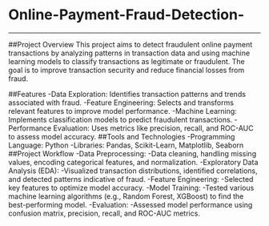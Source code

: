 # Online-Payment-Fraud-Detection-
-----
##Project Overview
This project aims to detect fraudulent online payment transactions by analyzing patterns in transaction data and using machine learning models to classify transactions as legitimate or fraudulent. The goal is to improve transaction security and reduce financial losses from fraud.

##Features
-Data Exploration: Identifies transaction patterns and trends associated with fraud.
-Feature Engineering: Selects and transforms relevant features to improve model performance.
-Machine Learning: Implements classification models to predict fraudulent transactions.
-Performance Evaluation: Uses metrics like precision, recall, and ROC-AUC to assess model accuracy.
##Tools and Technologies
-Programming Language: Python
-Libraries: Pandas, Scikit-Learn, Matplotlib, Seaborn
##Project Workflow
-Data Preprocessing:
 -Data cleaning, handling missing values, encoding categorical features, and normalization.
-Exploratory Data Analysis (EDA):
 -Visualized transaction distributions, identified correlations, and detected patterns indicative of fraud.
-Feature Engineering:
 -Selected key features to optimize model accuracy.
-Model Training:
 -Tested various machine learning algorithms (e.g., Random Forest, XGBoost) to find the best-performing model.
-Evaluation:
 -Assessed model performance using confusion matrix, precision, recall, and ROC-AUC metrics.
